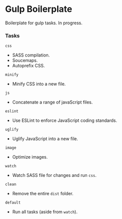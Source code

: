 # Gulp Boilerplate

Boilerplate for gulp tasks. In progress.

### Tasks

`css`
* SASS compilation.
* Soucemaps.
* Autoprefix CSS.

`minify`
* Minify CSS into a new file.

`js`
* Concatenate a range of javaScript files.

`eslint`
* Use ESLint to enforce JavaScript coding standards.

`uglify`
* Uglify JavaScript into a new file.

`image`
* Optimize images.

`watch`
* Watch SASS file for changes and run `css`.

`clean`
* Remove the entire `dist` folder.

`default`
* Run all tasks (aside from `watch`).
